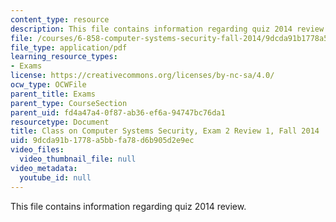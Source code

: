 ```yaml
---
content_type: resource
description: This file contains information regarding quiz 2014 review.
file: /courses/6-858-computer-systems-security-fall-2014/9dcda91b1778a5bbfa78d6b905d2e9ec_MIT6_858F14_q14_2_review1.pdf
file_type: application/pdf
learning_resource_types:
- Exams
license: https://creativecommons.org/licenses/by-nc-sa/4.0/
ocw_type: OCWFile
parent_title: Exams
parent_type: CourseSection
parent_uid: fd4a47a4-0f87-ab36-ef6a-94747bc76da1
resourcetype: Document
title: Class on Computer Systems Security, Exam 2 Review 1, Fall 2014
uid: 9dcda91b-1778-a5bb-fa78-d6b905d2e9ec
video_files:
  video_thumbnail_file: null
video_metadata:
  youtube_id: null
---
```

This file contains information regarding quiz 2014 review.
